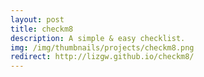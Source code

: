 ```yaml
---
layout: post
title: checkm8
description: A simple & easy checklist.
img: /img/thumbnails/projects/checkm8.png
redirect: http://lizgw.github.io/checkm8/
---
```

